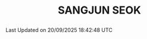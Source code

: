 <h1>
 <p align="center">
   SANGJUN SEOK
 </p>
</h1>

<!--START_SECTION:waka-->

 Last Updated on 20/09/2025 18:42:48 UTC
<!--END_SECTION:waka-->
